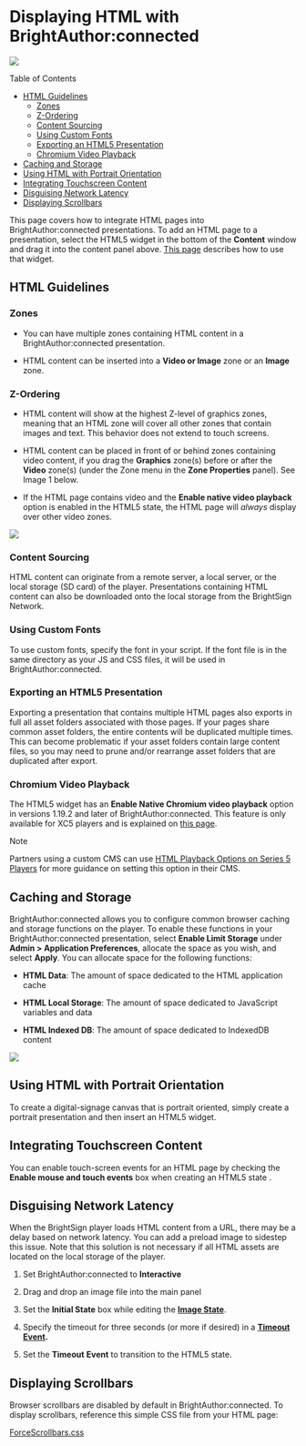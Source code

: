 # Displaying HTML with BrightAuthor:connected

![](https://brightsign.atlassian.net/wiki/images/icons/grey_arrow_down.png)

Table of Contents

*   [HTML Guidelines](#html-guidelines)
    *   [Zones](#zones)
    *   [Z-Ordering](#z-ordering)
    *   [Content Sourcing](#content-sourcing)
    *   [Using Custom Fonts](#using-custom-fonts)
    *   [Exporting an HTML5 Presentation](#exporting-an-html5-presentation)
    *   [Chromium Video Playback](#chromium-video-playback)
*   [Caching and Storage](#caching-and-storage)
*   [Using HTML with Portrait Orientation](#using-html-with-portrait-orientation)
*   [Integrating Touchscreen Content](#integrating-touchscreen-content)
*   [Disguising Network Latency](#disguising-network-latency)
*   [Displaying Scrollbars](#displaying-scrollbars)

This page covers how to integrate HTML pages into BrightAuthor:connected presentations. To add an HTML page to a presentation, select the HTML5 widget in the bottom of the **Content** window and drag it into the content panel above. [This page](https://brightsign.atlassian.net/wiki/spaces/DOC/pages/1632600407/HTML5+State) describes how to use that widget.

## HTML Guidelines

### Zones

*   You can have multiple zones containing HTML content in a BrightAuthor:connected presentation.
    
*   HTML content can be inserted into a **Video or Image** zone or an **Image** zone.
    

### Z-Ordering

*   HTML content will show at the highest Z-level of graphics zones, meaning that an HTML zone will cover all other zones that contain images and text. This behavior does not extend to touch screens.
    
*   HTML content can be placed in front of or behind zones containing video content, if you drag the **Graphics** zone(s) before or after the **Video** zone(s) (under the Zone menu in the **Zone Properties** panel). See Image 1 below.
    
*   If the HTML page contains video and the **Enable native video playback** option is enabled in the HTML5 state, the HTML page will *always* display over other video zones.
    

![](./attachments/Screenshot%202023-09-07%20at%2010.47.42%20AM.png)

### Content Sourcing

HTML content can originate from a remote server, a local server, or the local storage (SD card) of the player. Presentations containing HTML content can also be downloaded onto the local storage from the BrightSign Network.

### Using Custom Fonts

To use custom fonts, specify the font in your script. If the font file is in the same directory as your JS and CSS files, it will be used in BrightAuthor:connected. 

### Exporting an HTML5 Presentation

Exporting a presentation that contains multiple HTML pages also exports in full all asset folders associated with those pages. If your pages share common asset folders, the entire contents will be duplicated multiple times. This can become problematic if your asset folders contain large content files, so you may need to prune and/or rearrange asset folders that are duplicated after export.

### Chromium Video Playback

The HTML5 widget has an **Enable Native Chromium video playback** option in versions 1.19.2 and later of BrightAuthor:connected. This feature is only available for XC5 players and is explained on [this page](https://brightsign.atlassian.net/wiki/spaces/DOC/pages/1632600407/HTML5+State).

> [!NOTE]
> Partners using a custom CMS can use [HTML Playback Options on Series 5 Players](../html-development/html-playback-options-on-series-5-players.md) for more guidance on setting this option in their CMS.

## Caching and Storage

BrightAuthor:connected allows you to configure common browser caching and storage functions on the player. To enable these functions in your BrightAuthor:connected presentation, select **Enable Limit Storage** under **Admin > Application Preferences**, allocate the space as you wish, and select **Apply**. You can allocate space for the following functions:

*   **HTML Data**: The amount of space dedicated to the HTML application cache
    
*   **HTML Local Storage**: The amount of space dedicated to JavaScript variables and data
    
*   **HTML Indexed DB**: The amount of space dedicated to IndexedDB content
    

![](./attachments/HTMLLimitOptions.png)

## Using HTML with Portrait Orientation

To create a digital-signage canvas that is portrait oriented, simply create a portrait presentation and then insert an HTML5 widget.

## Integrating Touchscreen Content

You can enable touch-screen events for an HTML page by checking the **Enable mouse and touch events** box when creating an HTML5 state .

## Disguising Network Latency

When the BrightSign player loads HTML content from a URL, there may be a delay based on network latency. You can add a preload image to sidestep this issue. Note that this solution is not necessary if all HTML assets are located on the local storage of the player.

1.  Set BrightAuthor:connected to **Interactive**
    
2.  Drag and drop an image file into the main panel
    
3.  Set the **Initial State** box while editing the [**Image State**](https://brightsign.atlassian.net/wiki/spaces/DOC/pages/1632632833/Image+State).
    
4.  Specify the timeout for three seconds (or more if desired) in a [**Timeout** **Event**](https://brightsign.atlassian.net/wiki/spaces/DOC/pages/1636106748/Timeout+Event)**.**
    
5.  Set the **Timeout** **Event** to transition to the HTML5 state.
    

## Displaying Scrollbars

Browser scrollbars are disabled by default in BrightAuthor:connected. To display scrollbars, reference this simple CSS file from your HTML page:

[ForceScrollbars.css](./attachments/ForceScrollbars.css)